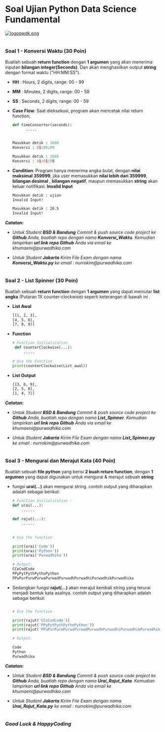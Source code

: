 # Soal Ujian Python Data Science Fundamental

[![logopwdk.png](https://i.postimg.cc/ZRTDQZyW/logopwdk.png)](https://postimg.cc/5HR3HhgJ)



#

### **Soal 1 - Konversi Waktu (30 Poin)**

Buatlah sebuah __return function__ dengan __1 argumen__ yang akan menerima inputan __bilangan integer(Seconds)__.
Dan akan menghasilkan output __string__ dengan format waktu ("HH:MM:SS").

- __HH__ : Hours, 2 digits, range: 00 - 99
- __MM__ : Minutes, 2 digits, range: 00 - 59
- __SS__ : Seconds, 2 digits, range: 00 - 59

- __Case Flow__: Saat dieksekusi, program akan mencetak nilai return function.


  ```python
  def timeConverter(seconds):
        .....
   
  
  Masukkan detik : 3600
  Konversi : 01:00:00

  Masukkan detik : 3665
  Konversi : 01:01:05
  ```
  
- __Condition__: Program hanya menerima angka bulat, dengan __nilai maksimal 359999__, jika user memasukkan __nilai lebih dari 359999__, __bilangan desimal__ , __bilangan negatif__, maupun memasukkan __string__ akan keluar notifikasi. __Invalid Input__

  ```bash
  Masukkan detik : ujian
  Invalid Input!

  Masukkan detik : 20.5
  Invalid Input!
  ```
_**Catatan:**_

- _Untuk Student __BSD & Bandung__ Commit & push source code project ke __Github__ Anda, buatlah repo dengan nama __Konversi_Waktu__. Kemudian lampirkan __url link repo Github__ Anda via email ke khumaeni@purwadhika.com_

- _Untuk Student __Jakarta__ Kirim File Exam dengan nama __Konversi_Waktu.py__ ke email : nurrokim@purwadhika.com_


#

### **Soal 2 - List Spinner (30 Poin)**

Buatlah sebuah __return function__ dengan __1 argumen__ yang dapat memutar __list angka__ (Putaran 1X counter-clockwise) seperti keterangan di bawah ini .
- __List Awal__
    ```bash
    [[1, 2, 3],
    [4, 5, 6],
    [7, 8, 9]]
    ```
    
 - __Function__
 
   ```python
   # Function Initialization
    def counterClockwise(...):
        .....
        
   # Use the Function
   print(counterClockwise(List_awal))
   ```
    
 - __List Output__
 
    ```bash
    [[3, 6, 9],
    [2, 5, 8],
    [1, 4, 7]]
    ```
    
    
_**Catatan:**_

- _Untuk Student __BSD & Bandung__ Commit & push source code project ke __Github__ Anda, buatlah repo dengan nama __List_Spinner__. Kemudian lampirkan __url link repo Github__ Anda via email ke khumaeni@purwadhika.com_

- _Untuk Student __Jakarta__ Kirim File Exam dengan nama __List_Spinner.py__ ke email : nurrokim@purwadhika.com_



#

### **Soal 3 - Mengurai dan Merajut Kata (40 Poin)**


Buatlah sebuah __file python__ yang berisi __2 buah return function__, dengan __1 argumen__ yang dapat digunakan untuk mengurai & merajut sebuah __string__



- fungsi __urai(...)__ akan mengurai string. contoh output yang diharapkan adalah sebagai berikut:

    ```python
    # Function Initialization :
    def urai(...):
        ......
     
    def rajut(...):
        ......
        
        
    # Use the function
    
    print(urai('Code'))
    print(urai('Python'))
    print(urai('Purwadhika'))

    # Output:
    CCoCodCode
    PPyPytPythPythoPython
    PPuPurPurwPurwaPurwadPurwadhPurwadhiPurwadhikPurwadhika
    ```

- Sedangkan fungsi __rajut(...)__ akan merajut kembali string yang terurai menjadi bentuk kata asalnya. contoh output yang diharapkan adalah sebagai berikut:

    ```python
    
    # Use the function
    
    print(rajut('CCoCodCode'))
    print(rajut('PPyPytPythPythoPython'))
    print(rajut('PPuPurPurwPurwaPurwadPurwadhPurwadhiPurwadhikPurwadhika'))
    
    # Output:
    
    Code
    Python
    Purwadhika
    ```
    
    
_**Catatan:**_

- _Untuk Student __BSD & Bandung__ Commit & push source code project ke __Github__ Anda, buatlah repo dengan nama __Urai_Rajut_Kata__. Kemudian lampirkan __url link repo Github__ Anda via email ke khumaeni@purwadhika.com_

- _Untuk Student __Jakarta__ Kirim File Exam dengan nama __Urai_Rajut_Kata.py__ ke email : nurrokim@purwadhika.com_



#

### *__Good Luck & HappyCoding__* 
